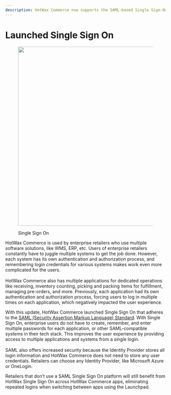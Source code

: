 ```yaml
---
description: HotWax Commerce now supports the SAML-based Single Sign-On feature.
---
```


# Launched Single Sign On

<figure><img src="https://www.hotwax.co/hubfs/Single%20Sign%20On.png" alt="" width="563"><figcaption><p>Single Sign On</p></figcaption></figure>

HotWax Commerce is used by enterprise retailers who use multiple software solutions, like WMS, ERP, etc. Users of enterprise retailers constantly have to juggle multiple systems to get the job done. However, each system has its own authentication and authorization process, and remembering login credentials for various systems makes work even more complicated for the users.\
\
HotWax Commerce also has multiple applications for dedicated operations like receiving, inventory counting, picking and packing items for fulfillment, managing pre-orders, and more. Previously, each application had its own authentication and authorization process, forcing users to log in multiple times on each application, which negatively impacted the user experience.

With this update, HotWax Commerce launched Single Sign On that adheres to the [SAML (Security Assertion Markup Language) Standard](https://learn.microsoft.com/en-us/azure/active-directory/develop/single-sign-on-saml-protocol). With Single Sign On, enterprise users do not have to create, remember, and enter multiple passwords for each application, or other SAML-compatible systems in their tech stack. This improves the user experience by providing access to multiple applications and systems from a single login.\
\
SAML also offers increased security because the Identity Provider stores all login information and HotWax Commerce does not need to store any user credentials. Retailers can choose any Identity Provider, like Microsoft Azure or OneLogin.

Retailers that don’t use a SAML Single Sign On platform will still benefit from HotWax Single Sign On across HotWax Commerce apps, eliminating repeated logins when switching between apps using the Launchpad.
